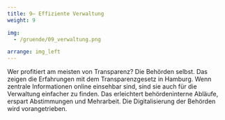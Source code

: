 ```yaml
---
title: 9– Effiziente Verwaltung
weight: 9

img:
  - /gruende/09_verwaltung.png

arrange: img_left
---
```


Wer profitiert am meisten von Transparenz? Die Behörden selbst. Das zeigen die Erfahrungen mit dem Transparenzgesetz in Hamburg. Wenn zentrale Informationen online einsehbar sind, sind sie auch für die Verwaltung einfacher zu finden. Das erleichtert behördeninterne Abläufe, erspart Abstimmungen und Mehrarbeit. Die Digitalisierung der Behörden wird vorangetrieben.